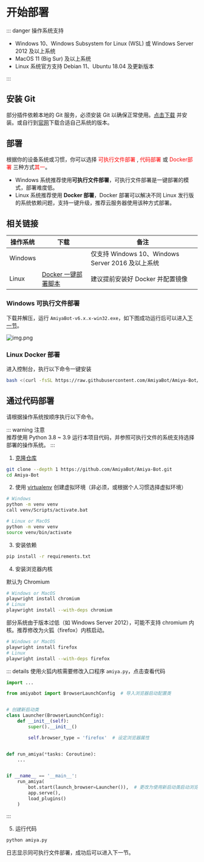 <script setup>
import download from '../../components/download.vue'
</script>

# 开始部署

::: danger 操作系统支持<br>

- Windows 10、Windows Subsystem for Linux (WSL) 或 Windows Server 2012 及以上系统
- MacOS 11 (Big Sur) 及以上系统
- Linux 系统官方支持 Debian 11、Ubuntu 18.04 及更新版本

:::

## 安装 Git

部分插件依赖本地的 Git
服务，必须安装 Git
以确保正常使用。[点击下载](https://objects.githubusercontent.com/github-production-release-asset-2e65be/23216272/2c9b0433-013d-483f-8c1c-256e88ec86f3?X-Amz-Algorithm=AWS4-HMAC-SHA256&X-Amz-Credential=AKIAIWNJYAX4CSVEH53A%2F20220922%2Fus-east-1%2Fs3%2Faws4_request&X-Amz-Date=20220922T110228Z&X-Amz-Expires=300&X-Amz-Signature=366b23a99d9d870adc84fcfa3b7bbbebdff6484446b49a76922930f32a603102&X-Amz-SignedHeaders=host&actor_id=34387011&key_id=0&repo_id=23216272&response-content-disposition=attachment%3B%20filename%3DGit-2.37.3-64-bit.exe&response-content-type=application%2Foctet-stream)
并安装。或自行到[官网](http://gitforwindows.org/)下载合适自己系统的版本。

## 部署

根据你的设备系统或习惯，你可以选择 <span style="color: red">可执行文件部署</span> , <span style="color: red">
代码部署</span> 或 <span style="color: red">Docker部署</span> 三种方式<span style="color: red">其一</span>。

- Windows 系统推荐使用**可执行文件部署**，可执行文件部署是一键部署的模式，部署难度低。
- Linux 系统推荐使用 **Docker 部署**，Docker 部署可以解决不同 Linux 发行版的系统依赖问题，支持一键升级，推荐云服务器使用该种方式部署。

## 相关链接

| 操作系统    | 下载                           | 备注                                       |
|---------|------------------------------|------------------------------------------|
| Windows | <download version="win32" /> | 仅支持 Windows 10、Windows Server 2016 及以上系统 |
| Linux   | [Docker 一键部署脚本](https://github.com/AmiyaBot/Amiya-Bot/blob/V6-master/install.sh) | 建议提前安装好 Docker 并配置镜像 |

### Windows 可执行文件部署

下载并解压，运行 `AmiyaBot-v6.x.x-win32.exe`，如下图成功运行后可以进入[下一节](/guide/deploy/console/)。

![img.png](../../assets/deploy/running.png)

### Linux Docker 部署

进入控制台，执行以下命令一键安装

```bash
bash <(curl -fsSL https://raw.githubusercontent.com/AmiyaBot/Amiya-Bot/V6-master/install.sh)
```

## 通过代码部署

请根据操作系统按顺序执行以下命令。

::: warning 注意<br>
推荐使用 Python 3.8 ~ 3.9 运行本项目代码，并参照可执行文件的系统支持选择部署的操作系统。
:::

1. [克隆仓库](https://github.com/AmiyaBot/Amiya-Bot)

```bash
git clone --depth 1 https://github.com/AmiyaBot/Amiya-Bot.git
cd Amiya-Bot
```

2. 使用 [virtualenv](https://virtualenv.pypa.io/en/latest/) 创建虚拟环境（非必须，或根据个人习惯选择虚拟环境）

```bash
# Windows
python -m venv venv
call venv/Scripts/activate.bat
```

```bash
# Linux or MacOS
python -m venv venv
source venv/bin/activate
```

3. 安装依赖

```bash
pip install -r requirements.txt
```

4. 安装浏览器内核

默认为 Chromium

```bash
# Windows or MacOS
playwright install chromium
# Linux
playwright install --with-deps chromium
```

部分系统由于版本过低（如 Windows Server 2012），可能不支持 chromium 内核。推荐修改为火狐（firefox）内核启动。

```bash
# Windows or MacOS
playwright install firefox
# Linux
playwright install --with-deps firefox
```

::: details 使用火狐内核需要修改入口程序 `amiya.py`，点击查看代码

```python {3,6-11,20}
import ...

from amiyabot import BrowserLaunchConfig  # 导入浏览器启动配置类


# 创建新启动类
class Launcher(BrowserLaunchConfig):
    def __init__(self):
        super().__init__()

        self.browser_type = 'firefox'  # 设定浏览器属性


def run_amiya(*tasks: Coroutine):
    ...


if __name__ == '__main__':
    run_amiya(
        bot.start(launch_browser=Launcher()),  # 更改为使用新启动类启动浏览器
        app.serve(),
        load_plugins()
    )
```

:::

5. 运行代码

```bash
python amiya.py
```

日志显示同可执行文件部署，成功后可以进入下一节。
